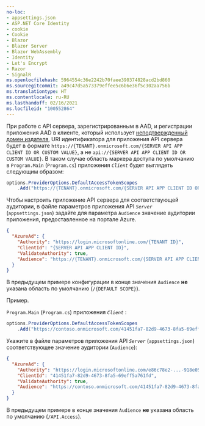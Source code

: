 ```yaml
---
no-loc:
- appsettings.json
- ASP.NET Core Identity
- cookie
- Cookie
- Blazor
- Blazor Server
- Blazor WebAssembly
- Identity
- Let's Encrypt
- Razor
- SignalR
ms.openlocfilehash: 5964554c36e2242b70faee390374828acd2bd860
ms.sourcegitcommit: a49c47d5a573379effee5c6b6e36f5c302aa756b
ms.translationtype: HT
ms.contentlocale: ru-RU
ms.lasthandoff: 02/16/2021
ms.locfileid: "100552864"
---
```

При работе с API сервера, зарегистрированным в AAD, и регистрации приложения AAD в клиенте, который использует [неподтвержденный домен издателя](/azure/active-directory/develop/howto-configure-publisher-domain), URI идентификатора для приложения API сервера будет в формате `https://{TENANT}.onmicrosoft.com/{SERVER API APP CLIENT ID OR CUSTOM VALUE}`, а не `api://{SERVER API APP CLIENT ID OR CUSTOM VALUE}`. В таком случае область маркера доступа по умолчанию в `Program.Main` (`Program.cs`) приложения *`Client`* будет выглядеть следующим образом:

```csharp
options.ProviderOptions.DefaultAccessTokenScopes
    .Add("https://{TENANT}.onmicrosoft.com/{SERVER API APP CLIENT ID OR CUSTOM VALUE}/{DEFAULT SCOPE}");
```

Чтобы настроить приложение API сервера для соответствующей аудитории, в файле параметров приложения API *`Server`* (`appsettings.json`) задайте для параметра `Audience` значение аудитории приложения, предоставленное на портале Azure.

```json
{
  "AzureAd": {
    "Authority": "https://login.microsoftonline.com/{TENANT ID}",
    "ClientId": "{SERVER API APP CLIENT ID}",
    "ValidateAuthority": true,
    "Audience": "https://{TENANT}.onmicrosoft.com/{SERVER API APP CLIENT ID OR CUSTOM VALUE}"
  }
}
```

В предыдущем примере конфигурации в конце значения `Audience` **не** указана область по умолчанию (`/{DEFAULT SCOPE}`).

Пример.

`Program.Main` (`Program.cs`) приложения *`Client`* :

```csharp
options.ProviderOptions.DefaultAccessTokenScopes
    .Add("https://contoso.onmicrosoft.com/41451fa7-82d9-4673-8fa5-69eff5a761fd/API.Access");
```

Укажите в файле параметров приложения API *`Server`* (`appsettings.json`) соответствующее значение аудитории (`Audience`):

```json
{
  "AzureAd": {
    "Authority": "https://login.microsoftonline.com/e86c78e2-...-918e0565a45e",
    "ClientId": "41451fa7-82d9-4673-8fa5-69eff5a761fd",
    "ValidateAuthority": true,
    "Audience": "https://contoso.onmicrosoft.com/41451fa7-82d9-4673-8fa5-69eff5a761fd"
  }
}
```

В предыдущем примере в конце значения `Audience` **не** указана область по умолчанию (`/API.Access`).
